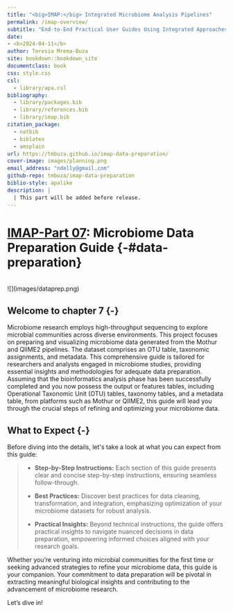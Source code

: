 ```yaml
--- 
title: "<big>IMAP:</big> Integrated Microbiome Analysis Pipelines"
permalink: /imap-overview/
subtitle: "End-to-End Practical User Guides Using Integrated Approaches"
date:
- <b>2024-04-11</b>
author: Teresia Mrema-Buza
site: bookdown::bookdown_site
documentclass: book
css: style.css
csl: 
  - library/apa.csl
bibliography:
  - library/packages.bib
  - library/references.bib
  - library/imap.bib
citation_package:
  - natbib
  - biblatex
  - amsplain
url: https://tmbuza.github.io/imap-data-preparation/
cover-image: images/planning.png
email_address: "ndelly@gmail.com"
github-repo: tmbuza/imap-data-preparation
biblio-style: apalike
description: |
  | This part will be added before release.
---
```





<!-- # Google fonts -->
<link rel="preconnect" href="https://fonts.googleapis.com">
<link rel="preconnect" href="https://fonts.gstatic.com" crossorigin>
<link href="https://fonts.googleapis.com/css2?family=Anton" rel="stylesheet">
<link href="https://fonts.googleapis.com/css2?family=Roboto:wght@100;300;400;500;700,900&display=swap" rel="stylesheet">
<link href="https://fonts.googleapis.com/css2?family=Oswald:wght@300;400;700&display=swap" rel="stylesheet">
<link href="https://fonts.googleapis.com/css2?family=Merriweather:wght@300;400;700&display=swap" rel="stylesheet">
<link href="https://fonts.googleapis.com/css2?family=Montserrat:wght@100;200;300;400;700&display=swap" rel="stylesheet">

<!-- # CSS -->
<link rel="stylesheet" href="https://cdnjs.cloudflare.com/ajax/libs/font-awesome/5.15.3/css/all.min.css">
<link rel="stylesheet" href="https://cdnjs.cloudflare.com/ajax/libs/animate.css/4.1.1/animate.min.css">


# <u>IMAP-Part 07</u>:  Microbiome Data Preparation Guide {-#data-preparation}

<br>
![](images/dataprep.png)
<br>

## Welcome to chapter 7 {-}

Microbiome research employs high-throughput sequencing to explore microbial communities across diverse environments. This project focuses on preparing and visualizing microbiome data generated from the Mothur and QIIME2 pipelines. The dataset comprises an OTU table, taxonomic assignments, and metadata. This comprehensive guide is tailored for researchers and analysts engaged in microbiome studies, providing essential insights and methodologies for adequate data preparation. Assuming that the bioinformatics analysis phase has been successfully completed and you now possess the output or features tables, including Operational Taxonomic Unit (OTU) tables, taxonomy tables, and a metadata table, from platforms such as Mothur or QIIME2, this guide will lead you through the crucial steps of refining and optimizing your microbiome data.


## What to Expect {-}

Before diving into the details, let's take a look at what you can expect from this guide:

>- **Step-by-Step Instructions:** Each section of this guide presents clear and concise step-by-step instructions, ensuring seamless follow-through.
>  
>- **Best Practices:** Discover best practices for data cleaning, transformation, and integration, emphasizing optimization of your microbiome datasets for robust analysis.
>  
>- **Practical Insights:** Beyond technical instructions, the guide offers practical insights to navigate nuanced decisions in data preparation, empowering informed choices aligned with your research goals.

Whether you’re venturing into microbial communities for the first time or seeking advanced strategies to refine your microbiome data, this guide is your companion. Your commitment to data preparation will be pivotal in extracting meaningful biological insights and contributing to the advancement of microbiome research.

Let’s dive in!







